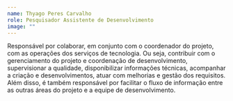 ```yaml
---
name: Thyago Peres Carvalho
role: Pesquisador Assistente de Desenvolvimento
image: ""
---
```

Responsável por colaborar, em conjunto com o coordenador do projeto, com as operações dos serviços de tecnologia. Ou seja, contribuir com o gerenciamento do projeto e coordenação de desenvolvimento, supervisionar a qualidade, disponibilizar informações técnicas, acompanhar a criação e desenvolvimentos, atuar com melhorias e gestão dos requisitos. Além disso, é também responsável por facilitar o fluxo de informação entre as outras áreas do projeto e a equipe de desenvolvimento.